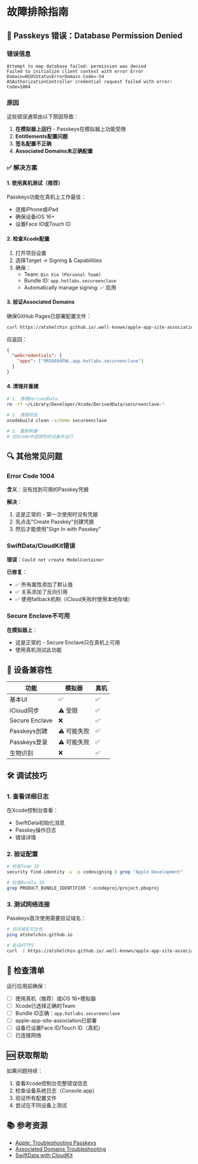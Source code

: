 # 故障排除指南

## 🚨 Passkeys 错误：Database Permission Denied

### 错误信息
```
Attempt to map database failed: permission was denied
Failed to initialize client context with error Error Domain=NSOSStatusErrorDomain Code=-54
ASAuthorizationController credential request failed with error: Code=1004
```

### 原因
这些错误通常由以下原因导致：
1. **在模拟器上运行** - Passkeys在模拟器上功能受限
2. **Entitlements配置问题**
3. **签名配置不正确**
4. **Associated Domains未正确配置**

### ✅ 解决方案

#### 1. 使用真机测试（推荐）
Passkeys功能在真机上工作最佳：
- 连接iPhone或iPad
- 确保设备iOS 16+
- 设置Face ID或Touch ID

#### 2. 检查Xcode配置
1. 打开项目设置
2. 选择Target → Signing & Capabilities
3. 确保：
   - Team: `Qin Xie (Personal Team)` 
   - Bundle ID: `app.hotlabs.secureenclave`
   - Automatically manage signing: ✅ 启用

#### 3. 验证Associated Domains
确保GitHub Pages已部署配置文件：
```bash
curl https://atshelchin.github.io/.well-known/apple-app-site-association
```

应返回：
```json
{
  "webcredentials": {
    "apps": ["9RS8E64FWL.app.hotlabs.secureenclave"]
  }
}
```

#### 4. 清理并重建
```bash
# 1. 清理DerivedData
rm -rf ~/Library/Developer/Xcode/DerivedData/secureenclave-*

# 2. 清理项目
xcodebuild clean -scheme secureenclave

# 3. 重新构建
# 在Xcode中选择你的设备并运行
```

## 🔍 其他常见问题

### Error Code 1004
**含义**：没有找到可用的Passkey凭据

**解决**：
1. 这是正常的 - 第一次使用时没有凭据
2. 先点击"Create Passkey"创建凭据
3. 然后才能使用"Sign In with Passkey"

### SwiftData/CloudKit错误
**错误**：`Could not create ModelContainer`

**已修复**：
- ✅ 所有属性添加了默认值
- ✅ 关系添加了反向引用
- ✅ 使用fallback机制（iCloud失败时使用本地存储）

### Secure Enclave不可用
**在模拟器上**：
- 这是正常的 - Secure Enclave只在真机上可用
- 使用真机测试此功能

## 📱 设备兼容性

| 功能 | 模拟器 | 真机 |
|------|---------|------|
| 基本UI | ✅ | ✅ |
| iCloud同步 | ⚠️ 受限 | ✅ |
| Secure Enclave | ❌ | ✅ |
| Passkeys创建 | ⚠️ 可能失败 | ✅ |
| Passkeys登录 | ⚠️ 可能失败 | ✅ |
| 生物识别 | ❌ | ✅ |

## 🛠️ 调试技巧

### 1. 查看详细日志
在Xcode控制台查看：
- SwiftData初始化消息
- Passkey操作日志
- 错误详情

### 2. 验证配置
```bash
# 检查Team ID
security find-identity -v -p codesigning | grep "Apple Development"

# 检查Bundle ID
grep PRODUCT_BUNDLE_IDENTIFIER *.xcodeproj/project.pbxproj
```

### 3. 测试网络连接
Passkeys首次使用需要验证域名：
```bash
# 测试域名可达性
ping atshelchin.github.io

# 验证HTTPS
curl -I https://atshelchin.github.io/.well-known/apple-app-site-association
```

## 📝 检查清单

运行应用前确保：
- [ ] 使用真机（推荐）或iOS 16+模拟器
- [ ] Xcode已选择正确的Team
- [ ] Bundle ID正确：`app.hotlabs.secureenclave`
- [ ] apple-app-site-association已部署
- [ ] 设备已设置Face ID/Touch ID（真机）
- [ ] 已连接网络

## 🆘 获取帮助

如果问题持续：
1. 查看Xcode控制台完整错误信息
2. 检查设备系统日志（Console.app）
3. 验证所有配置文件
4. 尝试在不同设备上测试

## 📚 参考资源

- [Apple: Troubleshooting Passkeys](https://developer.apple.com/documentation/authenticationservices/public-private_key_authentication/supporting_passkeys)
- [Associated Domains Troubleshooting](https://developer.apple.com/documentation/xcode/supporting-associated-domains)
- [SwiftData with CloudKit](https://developer.apple.com/documentation/swiftdata/syncing-model-data-across-a-persons-devices)